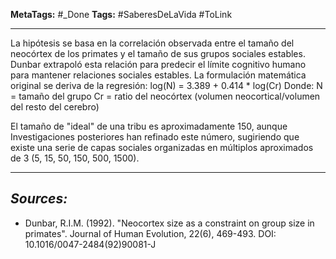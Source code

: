 **MetaTags:** #_Done
**Tags:** #SaberesDeLaVida #ToLink
- - -
La hipótesis se basa en la correlación observada entre el tamaño del neocórtex de los primates y el tamaño de sus grupos sociales estables. Dunbar extrapoló esta relación para predecir el límite cognitivo humano para mantener relaciones sociales estables.
La formulación matemática original se deriva de la regresión:
log(N) = 3.389 + 0.414 * log(Cr)
Donde:
N = tamaño del grupo
Cr = ratio del neocórtex (volumen neocortical/volumen del resto del cerebro)

El tamaño de "ideal" de una tribu es aproximadamente 150, aunque Investigaciones posteriores han refinado este número, sugiriendo que existe una serie de capas sociales organizadas en múltiplos aproximados de 3 (5, 15, 50, 150, 500, 1500).
- - - 
## ***Sources:***
- Dunbar, R.I.M. (1992). "Neocortex size as a constraint on group size in primates". Journal of Human Evolution, 22(6), 469-493. DOI: 10.1016/0047-2484(92)90081-J